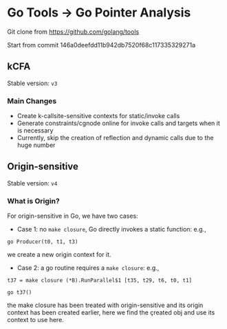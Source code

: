 # Go Tools -> Go Pointer Analysis 

Git clone from https://github.com/golang/tools

Start from commit 146a0deefdd11b942db7520f68c117335329271a

## kCFA
Stable version: ```v3```

### Main Changes
- Create k-callsite-sensitive contexts for static/invoke calls
- Generate constraints/cgnode online for invoke calls and targets when it is necessary
- Currently, skip the creation of reflection and dynamic calls due to the huge number

## Origin-sensitive
Stable version: ```v4```

### What is Origin? 
For origin-sensitive in Go, we have two cases:
- Case 1: no ```make closure```, Go directly invokes a static function: e.g., 

```go Producer(t0, t1, t3)```

we create a new origin context for it.

- Case 2: a go routine requires a ```make closure```: e.g., 

```t37 = make closure (*B).RunParallel$1 [t35, t29, t6, t0, t1] ```

```go t37() ``` 

the make closure has been treated with origin-sensitive and its origin context has been created earlier, here we find the çreated obj and use its context to use here.
